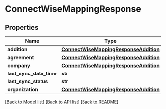 # ConnectWiseMappingResponse

## Properties
Name | Type | Description | Notes
------------ | ------------- | ------------- | -------------
**addition** | [**ConnectWiseMappingResponseAddition**](ConnectWiseMappingResponseAddition.md) |  | [optional] 
**agreement** | [**ConnectWiseMappingResponseAddition**](ConnectWiseMappingResponseAddition.md) |  | [optional] 
**company** | [**ConnectWiseMappingResponseAddition**](ConnectWiseMappingResponseAddition.md) |  | [optional] 
**last_sync_date_time** | **str** |  | [optional] 
**last_sync_status** | **str** |  | [optional] 
**organization** | [**ConnectWiseMappingResponseAddition**](ConnectWiseMappingResponseAddition.md) |  | [optional] 

[[Back to Model list]](../README.md#documentation-for-models) [[Back to API list]](../README.md#documentation-for-api-endpoints) [[Back to README]](../README.md)

